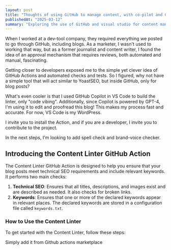 ```yaml
---
layout: post
title: "Thoughts of using GitHub to manage content, with co-pilot and GitHub Actions"
publishedAt: "2025-03-12"
summary: "Exploring the use of GitHub and visual studio for content management, leveraging GitHub Copilot and GitHub Actions. This post introduces a custom-built Content Linter GitHub Action designed to ensure blog posts meet technical SEO requirements and include relevant keywords."
---
```


When I worked at a dev-tool company, they required everything we posted to go through GitHub, including blogs. As a marketer, I wasn't used to working that way, but as a former journalist and content writer, I found the idea of an approval mechanism that requires reviews, both automated and manual, fascinating.

Getting closer to developers exposed me to the simple yet clever idea of GitHub Actions and automated checks and tests. So I figured, why not have a simple tool that will act similar to YoastSEO, but inside GitHub, only for blog posts?

What's even cooler is that I used GitHub Copilot in VS Code to build the linter, only "code vibing". Additionally, since Copilot is powered by GPT-4, I'm using it to edit and proofread this blog! This makes my process fast and accurate. For now, VS Code is my WordPress.

I invite you to install the Action, and if you are a developer, I invite you to contribute to the project.

In the next steps, I'm looking to add spell check and brand-voice checker.

## Introducing the Content Linter GitHub Action

The Content Linter GitHub Action is designed to help you ensure that your blog posts meet technical SEO requirements and include relevant keywords. It performs two main checks:

1. **Technical SEO**: Ensures that all titles, descriptions, and images exist and are described as needed. It also checks for broken links.
2. **Keywords**: Ensures that one or more of the declared keywords appear in relevant places. The declared keywords are stored in a configuration file called `keywords.txt`.

### How to Use the Content Linter

To get started with the Content Linter, follow these steps:

Simply add it from Github actions marketplace
